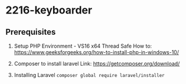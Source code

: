 # 2216-keyboarder
## Prerequisites
1. Setup PHP Environment - VS16 x64 Thread Safe
How to: https://www.geeksforgeeks.org/how-to-install-php-in-windows-10/

2. Composer to install laravel
Link: https://getcomposer.org/download/

3. Installing Laravel
```composer global require laravel/installer```